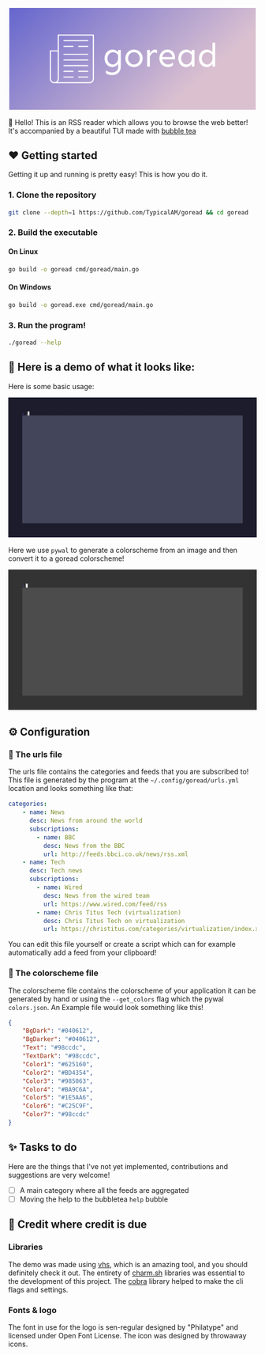 <p align="center">
    <img width="500" src="assets/cover.png" />
</p>

👋 Hello! This is an RSS reader which allows you to browse the web better! It's accompanied by a beautiful TUI made with [bubble tea](https://github.com/charmbracelet/bubbletea)

## ❤️ Getting started

Getting it up and running is pretty easy! This is how you do it.

### 1. Clone the repository

```sh
git clone --depth=1 https://github.com/TypicalAM/goread && cd goread
```

### 2. Build the executable

#### On Linux

```sh
go build -o goread cmd/goread/main.go
```

#### On Windows

```sh
go build -o goread.exe cmd/goread/main.go
```

### 3. Run the program!

```sh
./goread --help
```

## 📸 Here is a demo of what it looks like:

Here is some basic usage:

<p align="center">
    <img width="700" src="assets/example1.gif" />
</p>

Here we use `pywal` to generate a colorscheme from an image and then convert it to a goread colorscheme!

<p align="center">
    <img width="700" src="assets/example2.gif" />
</p>

## ⚙️  Configuration

### 📝 The urls file

The urls file contains the categories and feeds that you are subscribed to! This file is generated by the program at the `~/.config/goread/urls.yml` location and looks something like that:

```yaml
categories:
    - name: News
      desc: News from around the world
      subscriptions:
        - name: BBC
          desc: News from the BBC
          url: http://feeds.bbci.co.uk/news/rss.xml
    - name: Tech
      desc: Tech news
      subscriptions:
        - name: Wired
          desc: News from the wired team
          url: https://www.wired.com/feed/rss
        - name: Chris Titus Tech (virtualization)
          desc: Chris Titus Tech on virtualization
          url: https://christitus.com/categories/virtualization/index.xml
```

You can edit this file yourself or create a script which can for example automatically add a feed from your clipboard!

### 🌃 The colorscheme file

The colorscheme file contains the colorscheme of your application it can be generated by hand or using the `--get_colors` flag which the pywal `colors.json`. An Example file would look something like this!

```json
{
    "BgDark": "#040612",
    "BgDarker": "#040612",
    "Text": "#98ccdc",
    "TextDark": "#98ccdc",
    "Color1": "#625160",
    "Color2": "#BD4354",
    "Color3": "#985063",
    "Color4": "#BA9C6A",
    "Color5": "#1E5AA6",
    "Color6": "#C25C9F",
    "Color7": "#98ccdc"
}
```

## ✨ Tasks to do

Here are the things that I've not yet implemented, contributions and suggestions are very welcome!

- [ ] A main category where all the feeds are aggregated
- [ ] Moving the help to the bubbletea `help` bubble

## 💁 Credit where credit is due

### Libraries

The demo was made using [vhs](https://github.com/charmbracelet/vhs/), which is an amazing tool, and you should definitely check it out. The entirety of [charm.sh](https://charm.sh) libraries was essential to the development of this project. The [cobra](https://github.com/spf13/cobra/) library helped to make the cli flags and settings.

### Fonts & logo

The font in use for the logo is sen-regular designed by "Philatype" and licensed under Open Font License. The icon was designed by throwaway icons.

